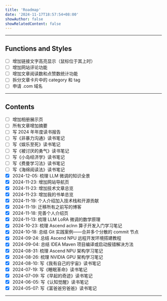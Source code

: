 ```yaml
---
title: 'Roadmap'
date: '2024-11-17T18:57:54+08:00'
showAuthor: false
showRelatedContent: false
---
```


---

## Functions and Styles

- [ ] 增加链接文字高亮显示（鼠标位于其上时）
- [ ] 增加网站评论功能
- [ ] 增加文章阅读数和点赞数统计功能
- [ ] 拆分文章卡片中的 category 和 tag
- [ ] 申请 .com 域名

---

## Contents

- [ ] 增加相册展示页
- [ ] 所有文章增加摘要
- [ ] 写 2024 年年度读书报告
- [ ] 写《非暴力沟通》读书笔记
- [ ] 写《娱乐至死》读书笔记
- [ ] 写《被讨厌的勇气》读书笔记
- [ ] 写《小岛经济学》读书笔记
- [ ] 写《费曼学习法》读书笔记
- [ ] 写《海绵阅读法》读书笔记
- [x] 2024-12-05: 梳理 LLM 微调的知识全景
- [x] 2024-11-23: 增加网站导航页
- [x] 2024-11-23: 增加技术文章总览
- [x] 2024-11-23: 增加我的书单总览
- [x] 2024-11-19: 个人介绍加入技术栈和开源贡献
- [x] 2024-11-19: 迁移所有之前写的博客
- [x] 2024-11-18: 完善个人介绍页
- [x] 2024-11-13: 梳理 LLM LoRA 微调的数学原理
- [x] 2024-10-23: 梳理 Ascend aclnn 算子开发入门学习笔记
- [x] 2024-10-18: 总结 Git 实践案例——合并多个分散的 commit 节点
- [x] 2024-09-24: 总结 Ascend NPU 远程开发环境搭建教程
- [x] 2024-09-04: 总结 IDEA Maven 项目编译或启动报错解决方法
- [x] 2024-08-31: 梳理 Ascend NPU 架构学习笔记
- [x] 2024-08-26: 梳理 NVIDIA GPU 架构学习笔记
- [x] 2024-08-10: 写《我有自己的宇宙》读书笔记
- [x] 2024-07-19: 写《睡眠革命》读书笔记
- [x] 2024-07-09: 写《早起的奇迹》读书笔记
- [x] 2024-06-05: 写《认知觉醒》读书笔记
- [x] 2024-05-07: 写《富爸爸穷爸爸》读书笔记

---
